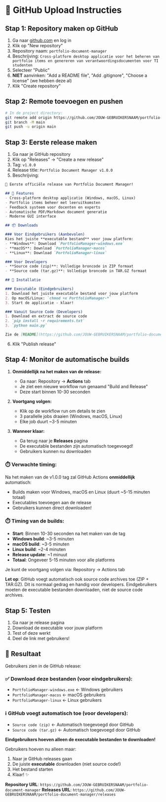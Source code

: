 # 🚀 GitHub Upload Instructies

## Stap 1: Repository maken op GitHub

1. Ga naar [github.com](https://github.com) en log in
2. Klik op "New repository" 
3. Repository naam: `portfolio-document-manager`
4. Beschrijving: `Cross-platform desktop applicatie voor het beheren van portfolio items en genereren van verantwoordingsdocumenten voor TI studenten`
5. Selecteer "Public"
6. **NIET** aanvinken: "Add a README file", "Add .gitignore", "Choose a license" (we hebben deze al)
7. Klik "Create repository"

## Stap 2: Remote toevoegen en pushen

```bash
# In de project directory:
git remote add origin https://github.com/JOUW-GEBRUIKERSNAAM/portfolio-document-manager.git
git branch -M main
git push -u origin main
```

## Stap 3: Eerste release maken

1. Ga naar je GitHub repository
2. Klik op "Releases" → "Create a new release"
3. Tag: `v1.0.0`
4. Release title: `Portfolio Document Manager v1.0.0`
5. Beschrijving:
```markdown
🎉 Eerste officiële release van Portfolio Document Manager!

## 🌟 Features
- Cross-platform desktop applicatie (Windows, macOS, Linux)
- Portfolio items beheer met leeruitkomsten
- Feedback systeem voor docenten en experts
- Automatische PDF/Markdown document generatie
- Moderne GUI interface

## 📦 Downloads

### Voor Eindgebruikers (Aanbevolen)
Kies het juiste **executable bestand** voor jouw platform:
- **Windows**: Download `PortfolioManager-windows.exe`
- **macOS**: Download `PortfolioManager-macos`
- **Linux**: Download `PortfolioManager-linux`

### Voor Developers
- **Source code (zip)**: Volledige broncode in ZIP formaat
- **Source code (tar.gz)**: Volledige broncode in TAR.GZ formaat

## 🚀 Installatie

### Executable (Eindgebruikers)
1. Download het juiste executable bestand voor jouw platform
2. Op macOS/Linux: `chmod +x PortfolioManager-*`
3. Start de applicatie - klaar!

### Vanuit Source Code (Developers)
1. Download en extract de source code
2. `pip install -r requirements.txt`
3. `python main.py`

Zie de [README](https://github.com/JOUW-GEBRUIKERSNAAM/portfolio-document-manager/blob/main/README.md) voor volledige documentatie.
```

6. Klik "Publish release"

## Stap 4: Monitor de automatische builds

1. **Onmiddellijk na het maken van de release:**
   - Ga naar: Repository → **Actions** tab
   - Je ziet een nieuwe workflow run genaamd "Build and Release"
   - Deze start binnen 10-30 seconden

2. **Voortgang volgen:**
   - Klik op de workflow run om details te zien
   - 3 parallelle jobs draaien (Windows, macOS, Linux)
   - Elke job duurt ~3-5 minuten

3. **Wanneer klaar:**
   - Ga terug naar je **Releases** pagina
   - De executable bestanden zijn automatisch toegevoegd!
   - Gebruikers kunnen nu downloaden

### ⏱️ Verwachte timing:

Na het maken van de v1.0.0 tag zal GitHub Actions **onmiddellijk** automatisch:
- Builds maken voor Windows, macOS en Linux (duurt ~5-15 minuten totaal)
- Executables toevoegen aan de release
- Gebruikers kunnen direct downloaden!

### ⏱️ Timing van de builds:
- **Start**: Binnen 10-30 seconden na het maken van de tag
- **Windows build**: ~3-5 minuten
- **macOS build**: ~3-5 minuten  
- **Linux build**: ~2-4 minuten
- **Release update**: ~1 minuut
- **Totaal**: Ongeveer 5-15 minuten voor alle platforms

Je kunt de voortgang volgen via: Repository → Actions tab

**Let op**: GitHub voegt automatisch ook source code archives toe (ZIP + TAR.GZ). Dit is normaal gedrag en handig voor developers. Eindgebruikers moeten de executable bestanden downloaden, niet de source code archives.

## Stap 5: Testen

1. Ga naar je release pagina
2. Download de executable voor jouw platform
3. Test of deze werkt
4. Deel de link met gebruikers!

## 🎯 Resultaat

Gebruikers zien in de GitHub release:

### ✅ **Download deze bestanden (voor eindgebruikers):**
- `PortfolioManager-windows.exe` ← Windows gebruikers
- `PortfolioManager-macos` ← macOS gebruikers  
- `PortfolioManager-linux` ← Linux gebruikers

### ℹ️ **GitHub voegt automatisch toe (voor developers):**
- `Source code (zip)` ← Automatisch toegevoegd door GitHub
- `Source code (tar.gz)` ← Automatisch toegevoegd door GitHub

**Eindgebruikers hoeven alleen de executable bestanden te downloaden!**

Gebruikers hoeven nu alleen maar:
1. Naar je GitHub releases gaan
2. De juiste **executable** downloaden (niet source code!)
3. Het bestand starten
4. Klaar! ✨

**Repository URL**: `https://github.com/JOUW-GEBRUIKERSNAAM/portfolio-document-manager`
**Releases URL**: `https://github.com/JOUW-GEBRUIKERSNAAM/portfolio-document-manager/releases`
